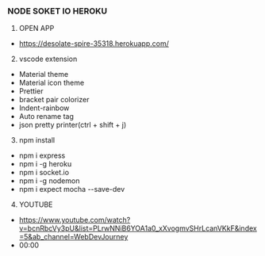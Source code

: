 ### NODE SOKET IO HEROKU

1. OPEN APP
- https://desolate-spire-35318.herokuapp.com/

2. vscode extension
- Material theme
- Material icon theme
- Prettier
- bracket pair colorizer
- Indent-rainbow
- Auto rename tag
- json pretty printer(ctrl + shift + j)

3. npm install
- npm i express
- npm i -g heroku
- npm i socket.io
- npm i -g nodemon
- npm i expect mocha --save-dev

4. YOUTUBE
- https://www.youtube.com/watch?v=bcnRbcVy3pU&list=PLrwNNiB6YOA1a0_xXvogmvSHrLcanVKkF&index=5&ab_channel=WebDevJourney
- 00:00